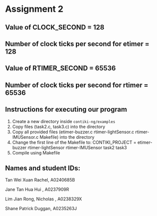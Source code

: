 # Assignment 2

## Value of CLOCK_SECOND = 128

## Number of clock ticks per second for etimer = 128

## Value of RTIMER_SECOND = 65536

## Number of clock ticks per second for rtimer = 65536

## Instructions for executing our program 
1. Create a new directory inside  `contiki-ng/examples`
2. Copy files (task2.c, task3.c) into the directory
3. Copy all provided files (etimer-buzzer.c rtimer-lightSensor.c rtimer-IMUSensor.c Makefile) into the directory
4. Change the first line of the Makefile to:
   CONTIKI_PROJECT = etimer-buzzer rtimer-lightSensor rtimer-IMUSensor task2 task3
6. Compile using Makefile

## Names and student IDs:
Tan Wei Xuan Rachel, A0240685B

Jane Tan Hua Hui , A0237909R

Lim Jian Rong, Nicholas , A0238329X

Shane Patrick Duggan, A0235263J

